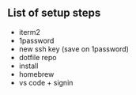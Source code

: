 ## List of setup steps
* iterm2
* 1password
* new ssh key (save on 1password)
* dotfile repo
* install
* homebrew
* vs code + signin


